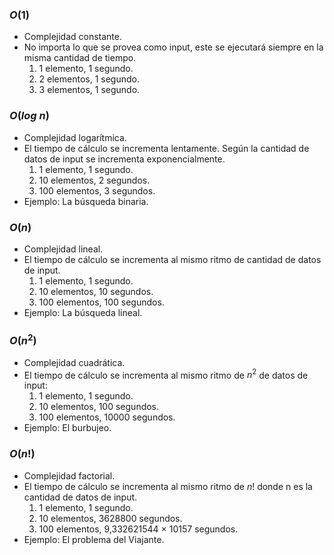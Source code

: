 ### $O(1)$

- Complejidad constante.
- No importa lo que se provea como input, este se ejecutará siempre en la misma cantidad de tiempo.
    1. 1 elemento, 1 segundo.
    2. 2 elementos, 1 segundo.
    3. 3 elementos, 1 segundo.

### $O(log \ n)$

- Complejidad logarítmica.
- El tiempo de cálculo se incrementa lentamente. Según la cantidad de datos de input se incrementa exponencialmente.
    1. 1 elemento, 1 segundo.
    2. 10 elementos, 2 segundos.
    3. 100 elementos, 3 segundos.
- Ejemplo: La búsqueda binaria.

### $O(n)$

- Complejidad lineal.
- El tiempo de cálculo se incrementa al mismo ritmo de cantidad de datos de input.
    1. 1 elemento, 1 segundo.
    2. 10 elementos, 10 segundos.
    3. 100 elementos, 100 segundos.
- Ejemplo: La búsqueda lineal.

### $O(n^2)$

- Complejidad cuadrática.
- El tiempo de cálculo se incrementa al mismo ritmo de $n^2$ de datos de input:
    1. 1 elemento, 1 segundo.
    2. 10 elementos, 100 segundos.
    3. 100 elementos, 10000 segundos.
- Ejemplo: El burbujeo.

### $O(n!)$

- Complejidad factorial.
- El tiempo de cálculo se incrementa al mismo ritmo de $n!$ donde n es la cantidad de datos de input.
    1. 1 elemento, 1 segundo.
    2. 10 elementos, 3628800 segundos.
    3. 100 elementos, 9,332621544 × 10157 segundos.
- Ejemplo: El problema del Viajante.
